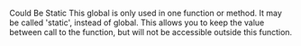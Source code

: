 Could Be Static
This global is only used in one function or method. It may be called 'static', instead of global. This allows you to keep the value between call to the function, but will not be accessible outside this function.

<?php
function foo( ) {
    static $variableIsReservedForX; // only accessible within foo( ), even between calls.
    global $variableIsGlobal;       //      accessible everywhere in the application
}
?>

